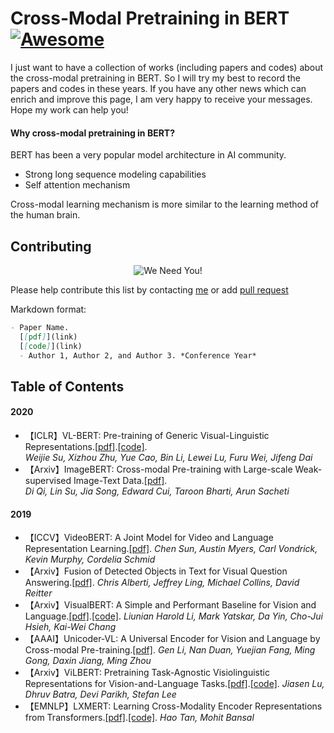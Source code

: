# Cross-Modal Pretraining in BERT[![Awesome](https://awesome.re/badge.svg)](https://awesome.re)

I just want to have a collection of works (including papers and codes) about the cross-modal pretraining in BERT. So I will try my best to record the papers and codes in these years. If you have any other news which can enrich and improve this page, I am very happy to receive your messages. Hope my work can help you!

#### Why cross-modal pretraining in BERT?
BERT has been a very popular model architecture in AI community. 
* Strong long sequence modeling capabilities
* Self attention mechanism

Cross-modal learning mechanism is more similar to the learning method of the human brain.

## Contributing
<p align="center">
  <img src="http://cdn1.sportngin.com/attachments/news_article/7269/5172/needyou_small.jpg" alt="We Need You!">
</p>

Please help contribute this list by contacting [me](739314837@qq.com) or add [pull request](https://github.com/luomingshuang/Cross-Modal-Pretraining-in-BERT/pulls)

Markdown format:
```markdown
- Paper Name. 
  [[pdf]](link) 
  [[code]](link)
  - Author 1, Author 2, and Author 3. *Conference Year*
```

## Table of Contents
#### 2020

- 【ICLR】VL-BERT: Pre-training of Generic Visual-Linguistic Representations.[[pdf]](https://arxiv.org/abs/1908.08530).[[code]](https://github.com/jackroos/VL-BERT).   
  *Weijie Su, Xizhou Zhu, Yue Cao, Bin Li, Lewei Lu, Furu Wei, Jifeng Dai*
- 【Arxiv】ImageBERT: Cross-modal Pre-training with Large-scale Weak-supervised Image-Text Data.[[pdf]](https://arxiv.org/abs/2001.07966).   
  *Di Qi, Lin Su, Jia Song, Edward Cui, Taroon Bharti, Arun Sacheti*

#### 2019

- 【ICCV】VideoBERT: A Joint Model for Video and Language Representation Learning.[[pdf]](https://openaccess.thecvf.com/content_ICCV_2019/papers/Sun_VideoBERT_A_Joint_Model_for_Video_and_Language_Representation_Learning_ICCV_2019_paper.pdf). 
  *Chen Sun, Austin Myers, Carl Vondrick, Kevin Murphy, Cordelia Schmid*
- 【Arxiv】Fusion of Detected Objects in Text for Visual Question Answering.[[pdf]](https://arxiv.org/abs/1908.05054). 
  *Chris Alberti, Jeffrey Ling, Michael Collins, David Reitter*
- 【Arxiv】VisualBERT: A Simple and Performant Baseline for Vision and Language.[[pdf]](https://arxiv.org/abs/1908.03557).[[code]](https://github.com/uclanlp/visualbert).
  *Liunian Harold Li, Mark Yatskar, Da Yin, Cho-Jui Hsieh, Kai-Wei Chang*
- 【AAAI】Unicoder-VL: A Universal Encoder for Vision and Language by Cross-modal Pre-training.[[pdf]](https://arxiv.org/abs/1908.06066).
  *Gen Li, Nan Duan, Yuejian Fang, Ming Gong, Daxin Jiang, Ming Zhou*
- 【Arxiv】ViLBERT: Pretraining Task-Agnostic Visiolinguistic Representations for Vision-and-Language Tasks.[[pdf]](https://arxiv.org/abs/1908.02265).[[code]](https://github.com/facebookresearch/vilbert-multi-task).
  *Jiasen Lu, Dhruv Batra, Devi Parikh, Stefan Lee*
- 【EMNLP】LXMERT: Learning Cross-Modality Encoder Representations from Transformers.[[pdf]](https://arxiv.org/abs/1908.07490).[[code]](https://github.com/airsplay/lxmert).
  *Hao Tan, Mohit Bansal* 
